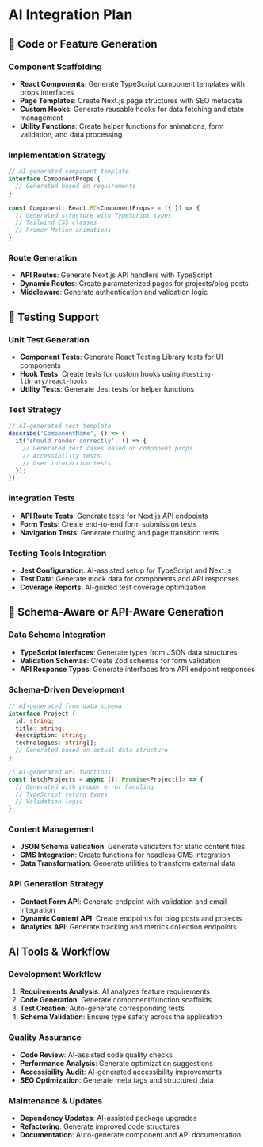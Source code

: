 # AI Integration Plan

## 🧱 Code or Feature Generation

### Component Scaffolding
- **React Components**: Generate TypeScript component templates with props interfaces
- **Page Templates**: Create Next.js page structures with SEO metadata
- **Custom Hooks**: Generate reusable hooks for data fetching and state management
- **Utility Functions**: Create helper functions for animations, form validation, and data processing

### Implementation Strategy
```typescript
// AI-generated component template
interface ComponentProps {
  // Generated based on requirements
}

const Component: React.FC<ComponentProps> = ({ }) => {
  // Generated structure with TypeScript types
  // Tailwind CSS classes
  // Framer Motion animations
}
```

### Route Generation
- **API Routes**: Generate Next.js API handlers with TypeScript
- **Dynamic Routes**: Create parameterized pages for projects/blog posts
- **Middleware**: Generate authentication and validation logic

## 🧪 Testing Support

### Unit Test Generation
- **Component Tests**: Generate React Testing Library tests for UI components
- **Hook Tests**: Create tests for custom hooks using `@testing-library/react-hooks`
- **Utility Tests**: Generate Jest tests for helper functions

### Test Strategy
```typescript
// AI-generated test template
describe('ComponentName', () => {
  it('should render correctly', () => {
    // Generated test cases based on component props
    // Accessibility tests
    // User interaction tests
  });
});
```

### Integration Tests
- **API Route Tests**: Generate tests for Next.js API endpoints
- **Form Tests**: Create end-to-end form submission tests
- **Navigation Tests**: Generate routing and page transition tests

### Testing Tools Integration
- **Jest Configuration**: AI-assisted setup for TypeScript and Next.js
- **Test Data**: Generate mock data for components and API responses
- **Coverage Reports**: AI-guided test coverage optimization

## 📡 Schema-Aware or API-Aware Generation

### Data Schema Integration
- **TypeScript Interfaces**: Generate types from JSON data structures
- **Validation Schemas**: Create Zod schemas for form validation
- **API Response Types**: Generate interfaces from API endpoint responses

### Schema-Driven Development
```typescript
// AI-generated from data schema
interface Project {
  id: string;
  title: string;
  description: string;
  technologies: string[];
  // Generated based on actual data structure
}

// AI-generated API functions
const fetchProjects = async (): Promise<Project[]> => {
  // Generated with proper error handling
  // TypeScript return types
  // Validation logic
}
```

### Content Management
- **JSON Schema Validation**: Generate validators for static content files
- **CMS Integration**: Create functions for headless CMS integration
- **Data Transformation**: Generate utilities to transform external data

### API Generation Strategy
- **Contact Form API**: Generate endpoint with validation and email integration
- **Dynamic Content API**: Create endpoints for blog posts and projects
- **Analytics API**: Generate tracking and metrics collection endpoints

## AI Tools & Workflow

### Development Workflow
1. **Requirements Analysis**: AI analyzes feature requirements
2. **Code Generation**: Generate component/function scaffolds
3. **Test Creation**: Auto-generate corresponding tests
4. **Schema Validation**: Ensure type safety across the application

### Quality Assurance
- **Code Review**: AI-assisted code quality checks
- **Performance Analysis**: Generate optimization suggestions
- **Accessibility Audit**: AI-generated accessibility improvements
- **SEO Optimization**: Generate meta tags and structured data

### Maintenance & Updates
- **Dependency Updates**: AI-assisted package upgrades
- **Refactoring**: Generate improved code structures
- **Documentation**: Auto-generate component and API documentation